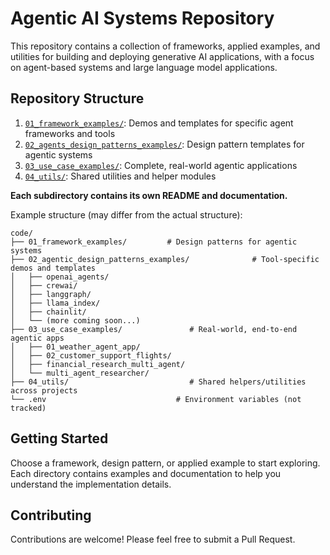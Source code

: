 # Agentic AI Systems Repository

This repository contains a collection of frameworks, applied examples, and utilities for building and deploying generative AI applications, with a focus on agent-based systems and large language model applications.

## Repository Structure


1. [`01_framework_examples/`](./01_framework_examples/README.md): Demos and templates for specific agent frameworks and tools
2. [`02_agents_design_patterns_examples/`](./02_agents_design_patterns_examples/README.md  ): Design pattern templates for agentic systems
3. [`03_use_case_examples/`](./03_use_case_examples/README.md): Complete, real-world agentic applications
4. [`04_utils/`](./04_utils/README.md): Shared utilities and helper modules

**Each subdirectory contains its own README and documentation.**

Example structure (may differ from the actual structure):
```
code/
├── 01_framework_examples/         # Design patterns for agentic systems
├── 02_agentic_design_patterns_examples/              # Tool-specific demos and templates
│   ├── openai_agents/
│   ├── crewai/
│   ├── langgraph/
│   ├── llama_index/
│   ├── chainlit/
│   └── (more coming soon...)
├── 03_use_case_examples/               # Real-world, end-to-end agentic apps
│   ├── 01_weather_agent_app/
│   ├── 02_customer_support_flights/
│   ├── financial_research_multi_agent/
│   └── multi_agent_researcher/
├── 04_utils/                           # Shared helpers/utilities across projects
└── .env                             # Environment variables (not tracked)
```

## Getting Started

Choose a framework, design pattern, or applied example to start exploring. Each directory contains examples and documentation to help you understand the implementation details.

## Contributing

Contributions are welcome! Please feel free to submit a Pull Request.

